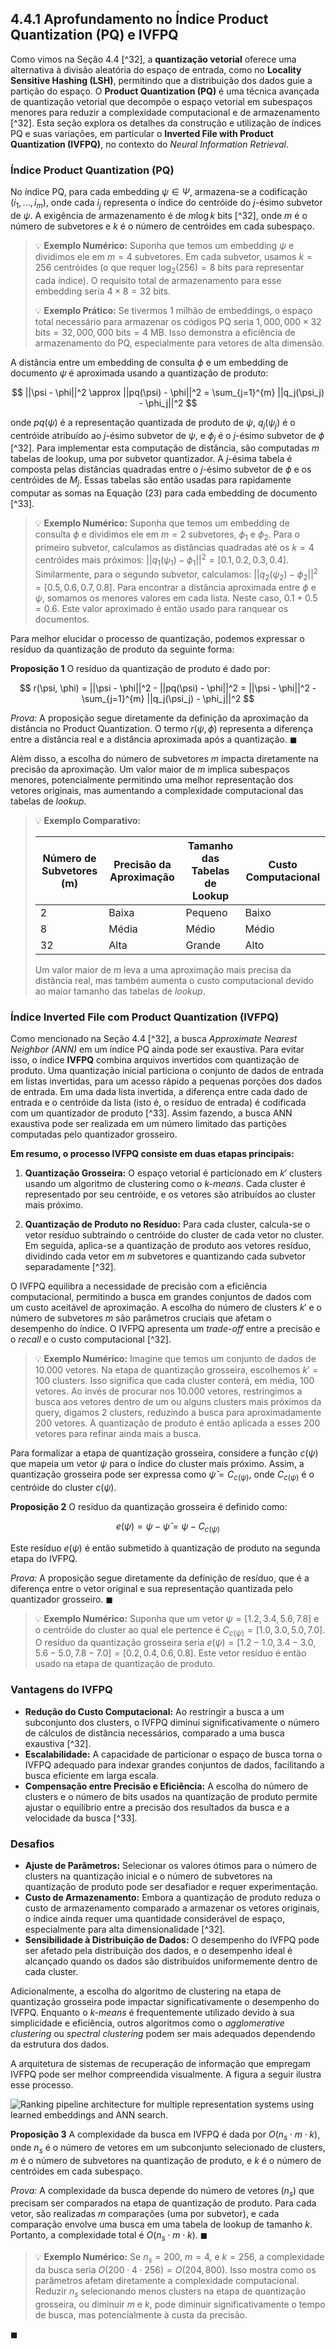 ## 4.4.1 Aprofundamento no Índice Product Quantization (PQ) e IVFPQ

Como vimos na Seção 4.4 [^32], a **quantização vetorial** oferece uma alternativa à divisão aleatória do espaço de entrada, como no **Locality Sensitive Hashing (LSH)**, permitindo que a distribuição dos dados guie a partição do espaço. O **Product Quantization (PQ)** é uma técnica avançada de quantização vetorial que decompõe o espaço vetorial em subespaços menores para reduzir a complexidade computacional e de armazenamento [^32]. Esta seção explora os detalhes da construção e utilização de índices PQ e suas variações, em particular o **Inverted File with Product Quantization (IVFPQ)**, no contexto do *Neural Information Retrieval*.

### Índice Product Quantization (PQ)

No índice PQ, para cada embedding $\psi \in \Psi$, armazena-se a codificação $(i_1, ..., i_m)$, onde cada $i_j$ representa o índice do centróide do $j$-ésimo subvetor de $\psi$. A exigência de armazenamento é de $m \log k$ bits [^32], onde $m$ é o número de subvetores e $k$ é o número de centróides em cada subespaço.

> 💡 **Exemplo Numérico:** Suponha que temos um embedding $\psi$ e dividimos ele em $m=4$ subvetores. Em cada subvetor, usamos $k=256$ centróides (o que requer $\log_2(256) = 8$ bits para representar cada índice). O requisito total de armazenamento para esse embedding seria $4 \times 8 = 32$ bits.
>
> 💡 **Exemplo Prático:** Se tivermos 1 milhão de embeddings, o espaço total necessário para armazenar os códigos PQ seria $1,000,000 \times 32 \text{ bits} = 32,000,000 \text{ bits} = 4 \text{ MB}$.  Isso demonstra a eficiência de armazenamento do PQ, especialmente para vetores de alta dimensão.

A distância entre um embedding de consulta $\phi$ e um embedding de documento $\psi$ é aproximada usando a quantização de produto:

$$
||\psi - \phi||^2 \approx ||pq(\psi) - \phi||^2 = \sum_{j=1}^{m} ||q_j(\psi_j) - \phi_j||^2
$$

onde $pq(\psi)$ é a representação quantizada de produto de $\psi$, $q_j(\psi_j)$ é o centróide atribuído ao $j$-ésimo subvetor de $\psi$, e $\phi_j$ é o $j$-ésimo subvetor de $\phi$ [^32]. Para implementar esta computação de distância, são computadas $m$ tabelas de lookup, uma por subvetor quantizador. A $j$-ésima tabela é composta pelas distâncias quadradas entre o $j$-ésimo subvetor de $\phi$ e os centróides de $M_j$. Essas tabelas são então usadas para rapidamente computar as somas na Equação (23) para cada embedding de documento [^33].

> 💡 **Exemplo Numérico:** Suponha que temos um embedding de consulta $\phi$ e dividimos ele em $m=2$ subvetores, $\phi_1$ e $\phi_2$. Para o primeiro subvetor, calculamos as distâncias quadradas até os $k=4$ centróides mais próximos: $||q_1(\psi_1) - \phi_1||^2 = [0.1, 0.2, 0.3, 0.4]$. Similarmente, para o segundo subvetor, calculamos: $||q_2(\psi_2) - \phi_2||^2 = [0.5, 0.6, 0.7, 0.8]$. Para encontrar a distância aproximada entre $\phi$ e $\psi$, somamos os menores valores em cada lista. Neste caso, $0.1 + 0.5 = 0.6$. Este valor aproximado é então usado para ranquear os documentos.

Para melhor elucidar o processo de quantização, podemos expressar o resíduo da quantização de produto da seguinte forma:

**Proposição 1** O resíduo da quantização de produto é dado por:

$$
r(\psi, \phi) = ||\psi - \phi||^2 - ||pq(\psi) - \phi||^2 =  ||\psi - \phi||^2 - \sum_{j=1}^{m} ||q_j(\psi_j) - \phi_j||^2
$$

*Prova:* A proposição segue diretamente da definição da aproximação da distância no Product Quantization.  O termo $r(\psi, \phi)$ representa a diferença entre a distância real e a distância aproximada após a quantização. $\blacksquare$

Além disso, a escolha do número de subvetores $m$ impacta diretamente na precisão da aproximação.  Um valor maior de $m$ implica subespaços menores, potencialmente permitindo uma melhor representação dos vetores originais, mas aumentando a complexidade computacional das tabelas de *lookup*.

> 💡 **Exemplo Comparativo:**
>
> | Número de Subvetores (m) | Precisão da Aproximação | Tamanho das Tabelas de Lookup | Custo Computacional |
> | ------------------------- | ----------------------- | ---------------------------- | ------------------- |
> | 2                         | Baixa                   | Pequeno                      | Baixo               |
> | 8                         | Média                   | Médio                        | Médio               |
> | 32                        | Alta                    | Grande                       | Alto                |
>
> Um valor maior de $m$ leva a uma aproximação mais precisa da distância real, mas também aumenta o custo computacional devido ao maior tamanho das tabelas de *lookup*.

### Índice Inverted File com Product Quantization (IVFPQ)

Como mencionado na Seção 4.4 [^32], a busca *Approximate Nearest Neighbor (ANN)* em um índice PQ ainda pode ser exaustiva. Para evitar isso, o índice **IVFPQ** combina arquivos invertidos com quantização de produto. Uma quantização inicial particiona o conjunto de dados de entrada em listas invertidas, para um acesso rápido a pequenas porções dos dados de entrada. Em uma dada lista invertida, a diferença entre cada dado de entrada e o centróide da lista (isto é, o resíduo de entrada) é codificada com um quantizador de produto [^33]. Assim fazendo, a busca ANN exaustiva pode ser realizada em um número limitado das partições computadas pelo quantizador grosseiro.

**Em resumo, o processo IVFPQ consiste em duas etapas principais:**

1.  **Quantização Grosseira:** O espaço vetorial é particionado em $k'$ clusters usando um algoritmo de clustering como o *k-means*. Cada cluster é representado por seu centróide, e os vetores são atribuídos ao cluster mais próximo.

2.  **Quantização de Produto no Resíduo:** Para cada cluster, calcula-se o vetor resíduo subtraindo o centróide do cluster de cada vetor no cluster. Em seguida, aplica-se a quantização de produto aos vetores resíduo, dividindo cada vetor em $m$ subvetores e quantizando cada subvetor separadamente [^32].

O IVFPQ equilibra a necessidade de precisão com a eficiência computacional, permitindo a busca em grandes conjuntos de dados com um custo aceitável de aproximação. A escolha do número de clusters $k'$ e o número de subvetores $m$ são parâmetros cruciais que afetam o desempenho do índice. O IVFPQ apresenta um *trade-off* entre a precisão e o *recall* e o custo computacional [^32].

> 💡 **Exemplo Numérico:** Imagine que temos um conjunto de dados de 10.000 vetores. Na etapa de quantização grosseira, escolhemos $k'=100$ clusters. Isso significa que cada cluster conterá, em média, 100 vetores. Ao invés de procurar nos 10.000 vetores, restringimos a busca aos vetores dentro de um ou alguns clusters mais próximos da query, digamos 2 clusters, reduzindo a busca para aproximadamente 200 vetores. A quantização de produto é então aplicada a esses 200 vetores para refinar ainda mais a busca.

Para formalizar a etapa de quantização grosseira, considere a função $c(\psi)$ que mapeia um vetor $\psi$ para o índice do cluster mais próximo.  Assim, a quantização grosseira pode ser expressa como $\hat{\psi} = C_{c(\psi)}$, onde $C_{c(\psi)}$ é o centróide do cluster $c(\psi)$.

**Proposição 2** O resíduo da quantização grosseira é definido como:

$$
e(\psi) = \psi - \hat{\psi} = \psi - C_{c(\psi)}
$$

Este resíduo $e(\psi)$ é então submetido à quantização de produto na segunda etapa do IVFPQ.

*Prova:* A proposição segue diretamente da definição de resíduo, que é a diferença entre o vetor original e sua representação quantizada pelo quantizador grosseiro. $\blacksquare$

> 💡 **Exemplo Numérico:** Suponha que um vetor $\psi = [1.2, 3.4, 5.6, 7.8]$ e o centróide do cluster ao qual ele pertence é $C_{c(\psi)} = [1.0, 3.0, 5.0, 7.0]$. O resíduo da quantização grosseira seria $e(\psi) = [1.2-1.0, 3.4-3.0, 5.6-5.0, 7.8-7.0] = [0.2, 0.4, 0.6, 0.8]$. Este vetor resíduo é então usado na etapa de quantização de produto.

### Vantagens do IVFPQ
*   **Redução do Custo Computacional:** Ao restringir a busca a um subconjunto dos clusters, o IVFPQ diminui significativamente o número de cálculos de distância necessários, comparado a uma busca exaustiva [^32].
*   **Escalabilidade:** A capacidade de particionar o espaço de busca torna o IVFPQ adequado para indexar grandes conjuntos de dados, facilitando a busca eficiente em larga escala.
*   **Compensação entre Precisão e Eficiência:** A escolha do número de clusters e o número de bits usados na quantização de produto permite ajustar o equilíbrio entre a precisão dos resultados da busca e a velocidade da busca [^33].

### Desafios
*   **Ajuste de Parâmetros:** Selecionar os valores ótimos para o número de clusters na quantização inicial e o número de subvetores na quantização de produto pode ser desafiador e requer experimentação.
*   **Custo de Armazenamento:** Embora a quantização de produto reduza o custo de armazenamento comparado a armazenar os vetores originais, o índice ainda requer uma quantidade considerável de espaço, especialmente para alta dimensionalidade [^32].
*   **Sensibilidade à Distribuição de Dados:** O desempenho do IVFPQ pode ser afetado pela distribuição dos dados, e o desempenho ideal é alcançado quando os dados são distribuídos uniformemente dentro de cada cluster.

Adicionalmente, a escolha do algoritmo de clustering na etapa de quantização grosseira pode impactar significativamente o desempenho do IVFPQ.  Enquanto o *k-means* é frequentemente utilizado devido à sua simplicidade e eficiência, outros algoritmos como o *agglomerative clustering* ou *spectral clustering* podem ser mais adequados dependendo da estrutura dos dados.

A arquitetura de sistemas de recuperação de informação que empregam IVFPQ pode ser melhor compreendida visualmente. A figura a seguir ilustra esse processo.

![Ranking pipeline architecture for multiple representation systems using learned embeddings and ANN search.](./../images/image3.png)

**Proposição 3** A complexidade da busca em IVFPQ é dada por $O(n_{s} \cdot m \cdot k)$, onde $n_s$ é o número de vetores em um subconjunto selecionado de clusters, $m$ é o número de subvetores na quantização de produto, e $k$ é o número de centróides em cada subespaço.

*Prova:* A complexidade da busca depende do número de vetores ($n_s$) que precisam ser comparados na etapa de quantização de produto. Para cada vetor, são realizadas $m$ comparações (uma por subvetor), e cada comparação envolve uma busca em uma tabela de lookup de tamanho $k$. Portanto, a complexidade total é $O(n_{s} \cdot m \cdot k)$. $\blacksquare$

> 💡 **Exemplo Numérico:** Se $n_s = 200$, $m = 4$, e $k = 256$, a complexidade da busca seria $O(200 \cdot 4 \cdot 256) = O(204,800)$. Isso mostra como os parâmetros afetam diretamente a complexidade computacional. Reduzir $n_s$ selecionando menos clusters na etapa de quantização grosseira, ou diminuir $m$ e $k$, pode diminuir significativamente o tempo de busca, mas potencialmente à custa da precisão.

$\blacksquare$
<!-- END -->